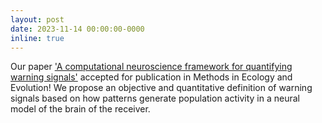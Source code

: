 ```yaml
---
layout: post
date: 2023-11-14 00:00:00-0000
inline: true
---
```

Our paper ['A computational neuroscience framework for quantifying warning signals'](https://www.dropbox.com/scl/fi/44uahval7rnvd5w3pxivr/quantifying-warning-signals-Methods-Eco-Evo-2023-revision-2-ms-anonym-unanonymised.pdf?rlkey=hsmgrk74mdck9laddlu22etah&dl=0)
accepted for publication in Methods in Ecology and Evolution! We propose an objective and quantitative definition of warning signals
based on how patterns generate population activity in a neural model of the brain of the receiver.
